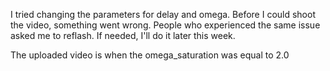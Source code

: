 I tried changing the parameters for delay and omega. Before I could shoot the video, something went wrong. People who experienced the same issue asked me to reflash. If needed, I'll do it later this week.

The uploaded video is when the omega_saturation was equal to 2.0
